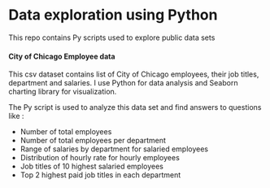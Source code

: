 # Data exploration using Python

This repo contains Py scripts used to explore public data sets

#### City of Chicago Employee data
This csv dataset contains list of City of Chicago employees, their job titles, department and salaries. I use Python for data analysis and Seaborn charting library for visualization.

The Py script is used to analyze this data set and find answers to questions like :
* Number of total employees
* Number of total employees per department
* Range of salaries by department for salaried employees
* Distribution of hourly rate for hourly employees
* Job titles of 10 highest salaried employees
* Top 2 highest paid job titles in each department
